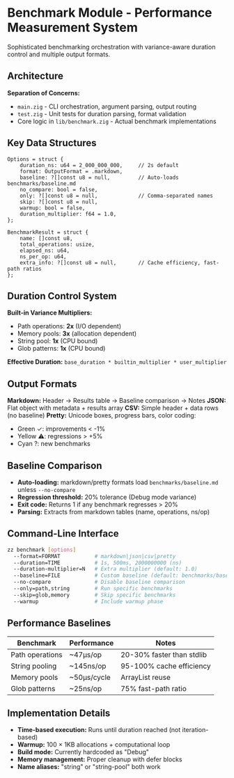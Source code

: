 # Benchmark Module - Performance Measurement System

Sophisticated benchmarking orchestration with variance-aware duration control and multiple output formats.

## Architecture

**Separation of Concerns:**
- `main.zig` - CLI orchestration, argument parsing, output routing
- `test.zig` - Unit tests for duration parsing, format validation
- Core logic in `lib/benchmark.zig` - Actual benchmark implementations

## Key Data Structures

```zig
Options = struct {
    duration_ns: u64 = 2_000_000_000,     // 2s default
    format: OutputFormat = .markdown,
    baseline: ?[]const u8 = null,         // Auto-loads benchmarks/baseline.md
    no_compare: bool = false,
    only: ?[]const u8 = null,             // Comma-separated names
    skip: ?[]const u8 = null,
    warmup: bool = false,
    duration_multiplier: f64 = 1.0,
};

BenchmarkResult = struct {
    name: []const u8,
    total_operations: usize,
    elapsed_ns: u64,
    ns_per_op: u64,
    extra_info: ?[]const u8 = null,       // Cache efficiency, fast-path ratios
};
```

## Duration Control System

**Built-in Variance Multipliers:**
- Path operations: **2x** (I/O dependent)
- Memory pools: **3x** (allocation dependent)  
- String pool: **1x** (CPU bound)
- Glob patterns: **1x** (CPU bound)

**Effective Duration:** `base_duration * builtin_multiplier * user_multiplier`

## Output Formats

**Markdown:** Header → Results table → Baseline comparison → Notes
**JSON:** Flat object with metadata + results array
**CSV:** Simple header + data rows (no baseline)
**Pretty:** Unicode boxes, progress bars, color coding:
- Green ✓: improvements < -1%
- Yellow ⚠: regressions > +5%
- Cyan ?: new benchmarks

## Baseline Comparison

- **Auto-loading:** markdown/pretty formats load `benchmarks/baseline.md` unless `--no-compare`
- **Regression threshold:** 20% tolerance (Debug mode variance)
- **Exit code:** Returns 1 if any benchmark regresses > 20%
- **Parsing:** Extracts from markdown tables (name, operations, ns/op)

## Command-Line Interface

```bash
zz benchmark [options]
  --format=FORMAT           # markdown|json|csv|pretty
  --duration=TIME           # 1s, 500ms, 2000000000 (ns)
  --duration-multiplier=N   # Extra multiplier (default: 1.0)
  --baseline=FILE           # Custom baseline (default: benchmarks/baseline.md)
  --no-compare              # Disable baseline comparison
  --only=path,string        # Run specific benchmarks
  --skip=glob,memory        # Skip specific benchmarks
  --warmup                  # Include warmup phase
```

## Performance Baselines

| Benchmark | Performance | Notes |
|-----------|-------------|-------|
| Path operations | ~47μs/op | 20-30% faster than stdlib |
| String pooling | ~145ns/op | 95-100% cache efficiency |
| Memory pools | ~50μs/cycle | ArrayList reuse |
| Glob patterns | ~25ns/op | 75% fast-path ratio |

## Implementation Details

- **Time-based execution:** Runs until duration reached (not iteration-based)
- **Warmup:** 100 × 1KB allocations + computational loop
- **Build mode:** Currently hardcoded as "Debug"
- **Memory management:** Proper cleanup with defer blocks
- **Name aliases:** "string" or "string-pool" both work